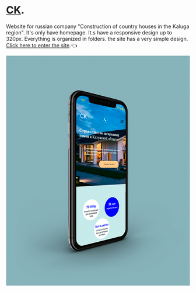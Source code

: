 # [CK](https://narinebarseghyan.github.io/CK/).
Website for russian company "Construction of country houses in the Kaluga region". It's only have homepage. It.s have a responsive design up to 320px. Everything is organized in folders. the site has a very simple design.                                                                                                               
[Click here to enter the site](https://narinebarseghyan.github.io/CK/).:point_left:

![mockup for dvin rsturant website](./mockup/mockup-1.png)
